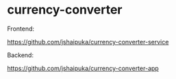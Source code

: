 # currency-converter

Frontend:

https://github.com/jshaipuka/currency-converter-service

Backend:

https://github.com/jshaipuka/currency-converter-app
